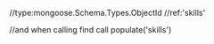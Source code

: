 //type:mongoose.Schema.Types.ObjectId
//ref:'skills'  

//and when calling find call populate('skills')